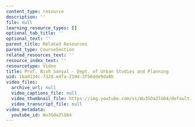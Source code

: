 ```yaml
---
content_type: resource
description: ''
file: null
learning_resource_types: []
optional_tab_title: ''
optional_text: ''
parent_title: Related Resources
parent_type: CourseSection
related_resources_text: ''
resource_index_text: ''
resourcetype: Video
title: Prof. Bish Sanyal - Dept. of Urban Studies and Planning
uid: 1bad134c-7320-e4fa-219d-2f56dde9da8b
video_files:
  archive_url: null
  video_captions_file: null
  video_thumbnail_file: https://img.youtube.com/vi/Wu3SOa2lG64/default.jpg
  video_transcript_file: null
video_metadata:
  youtube_id: Wu3SOa2lG64
---
```

